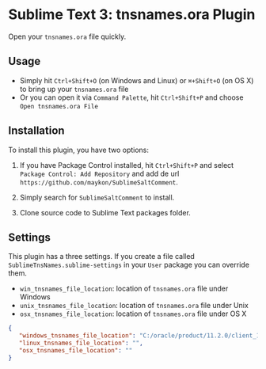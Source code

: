 # Sublime Text 3: tnsnames.ora Plugin

Open your `tnsnames.ora` file quickly.

## Usage

 - Simply hit `Ctrl+Shift+O` (on Windows and Linux) or `⌘+Shift+O` (on OS X) to bring up your `tnsnames.ora` file
 - Or you can open it via `Command Palette`, hit `Ctrl+Shift+P` and choose `Open tnsnames.ora File`

## Installation

To install this plugin, you have two options:


1. If you have Package Control installed, hit `Ctrl+Shift+P` and select `Package Control: Add Repository` and add de url `https://github.com/maykon/SublimeSaltComment`.

2. Simply search for `SublimeSaltComment` to install.

3. Clone source code to Sublime Text packages folder.

## Settings

This plugin has a three settings. If you create a file called `SublimeTnsNames.sublime-settings` in your `User` package you can override them.

 - `win_tnsnames_file_location`: location of `tnsnames.ora` file under Windows
 - `unix_tnsnames_file_location`: location of `tnsnames.ora` file under Unix
 - `osx_tnsnames_file_location`: location of `tnsnames.ora` file under OS X

``` JSON
{
   "windows_tnsnames_file_location": "C:/oracle/product/11.2.0/client_1/network/admin/tnsnames.ora",
   "linux_tnsnames_file_location": "",
   "osx_tnsnames_file_location": ""
}
```
